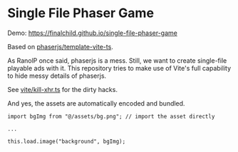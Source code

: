 # Single File Phaser Game

Demo: https://finalchild.github.io/single-file-phaser-game

Based on [phaserjs/template-vite-ts](https://github.com/phaserjs/template-vite-ts).

As RanolP once said, phaserjs is a mess. Still, we want to create single-file playable ads with it. This repository tries to make use of Vite's full capability to hide messy details of phaserjs.

See [vite/kill-xhr.ts](./vite/kill-xhr.ts) for the dirty hacks.

And yes, the assets are automatically encoded and bundled.

```
import bgImg from "@/assets/bg.png"; // import the asset directly

...

this.load.image("background", bgImg);
```
